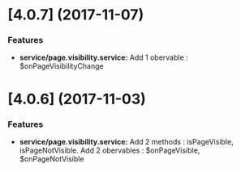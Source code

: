 <a name="4.0.7"></a>
# [4.0.7] (2017-11-07)

### Features
* **service/page.visibility.service:** Add 1 obervable : $onPageVisibilityChange 

<a name="4.0.6"></a>
# [4.0.6] (2017-11-03)

### Features
* **service/page.visibility.service:** Add 2 methods : isPageVisible, isPageNotVisible. Add 2 obervables : $onPageVisible, $onPageNotVisible 
